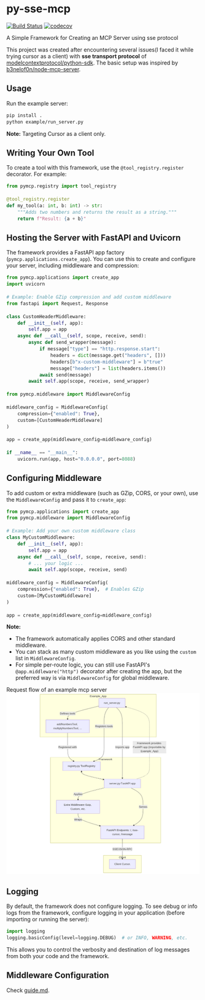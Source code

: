 # py-sse-mcp

[![Build Status](https://github.com/Agent-Hellboy/py-sse-mcp/actions/workflows/python-ci.yml/badge.svg)](https://github.com/Agent-Hellboy/py-sse-mcp/actions/workflows/python-ci.yml)
[![codecov](https://codecov.io/gh/Agent-Hellboy/py-sse-mcp/branch/master/graph/badge.svg)](https://codecov.io/gh/Agent-Hellboy/py-sse-mcp)

A Simple Framework for Creating an MCP Server using sse protocol


This project was created after encountering several issues(I faced it while trying cursor as a client) with **sse transport protocol** of [modelcontextprotocol/python-sdk](https://github.com/modelcontextprotocol/python-sdk). The basic setup was inspired by [b3nelof0n/node-mcp-server](https://github.com/b3nelof0n/node-mcp-server/blob/main/server.js).

## Usage

Run the example server:
   ```bash
   pip install .
   python example/run_server.py
   ```

**Note:** Targeting Cursor as a client only.

## Writing Your Own Tool

To create a tool with this framework, use the `@tool_registry.register` decorator. For example:

```python
from pymcp.registry import tool_registry

@tool_registry.register
def my_tool(a: int, b: int) -> str:
    """Adds two numbers and returns the result as a string."""
    return f"Result: {a + b}"
```

## Hosting the Server with FastAPI and Uvicorn

The framework provides a FastAPI app factory (`pymcp.applications.create_app`). You can use this to create and configure your server, including middleware and compression:

```python
from pymcp.applications import create_app
import uvicorn

# Example: Enable GZip compression and add custom middleware
from fastapi import Request, Response

class CustomHeaderMiddleware:
    def __init__(self, app):
        self.app = app
    async def __call__(self, scope, receive, send):
        async def send_wrapper(message):
            if message["type"] == "http.response.start":
                headers = dict(message.get("headers", []))
                headers[b"x-custom-middleware"] = b"true"
                message["headers"] = list(headers.items())
            await send(message)
        await self.app(scope, receive, send_wrapper)

from pymcp.middleware import MiddlewareConfig

middleware_config = MiddlewareConfig(
    compression={"enabled": True},
    custom=[CustomHeaderMiddleware]
)

app = create_app(middleware_config=middleware_config)

if __name__ == "__main__":
    uvicorn.run(app, host="0.0.0.0", port=8088)
```

## Configuring Middleware

To add custom or extra middleware (such as GZip, CORS, or your own), use the `MiddlewareConfig` and pass it to `create_app`:

```python
from pymcp.applications import create_app
from pymcp.middleware import MiddlewareConfig

# Example: Add your own custom middleware class
class MyCustomMiddleware:
    def __init__(self, app):
        self.app = app
    async def __call__(self, scope, receive, send):
        # ... your logic ...
        await self.app(scope, receive, send)

middleware_config = MiddlewareConfig(
    compression={"enabled": True},  # Enables GZip
    custom=[MyCustomMiddleware]
)

app = create_app(middleware_config=middleware_config)
```

**Note:**  
- The framework automatically applies CORS and other standard middleware.
- You can stack as many custom middleware as you like using the `custom` list in `MiddlewareConfig`.
- For simple per-route logic, you can still use FastAPI's `@app.middleware("http")` decorator after creating the app, but the preferred way is via `MiddlewareConfig` for global middleware.

Request flow of an example mcp server 
![mcp](./mcp.png)

## Logging

By default, the framework does not configure logging. To see debug or info logs from the framework, configure logging in your application (before importing or running the server):

```python
import logging
logging.basicConfig(level=logging.DEBUG)  # or INFO, WARNING, etc.
```

This allows you to control the verbosity and destination of log messages from both your code and the framework.

## Middleware Configuration

Check [guide.md](./guide.md).




